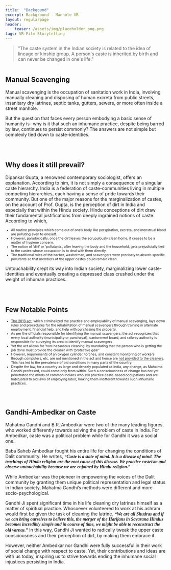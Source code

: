 ```yaml
---
title:  "Backgound"
excerpt: Background - Manhole VR
layout: regularpage
header:
    teaser: /assets/img/placeholder_png.png
tags: VR-Film Storytelling
---
```


>"The caste system in the Indian society is related to the idea of lineage or kinship group. A person's caste is inherited by birth and can never be changed in one's life."

<figure class="align-center" style="width: 100%; max-width:800px;">
  <img src="{{ site.url }}{{ site.baseurl }}/assets/img/mvrimages/bg_caste.png" alt="">
</figure> 


## **Manual Scavenging**

Manual scavenging is the occupation of sanitation work in India, involving manually cleaning and disposing of human excreta from public streets, insanitary dry latrines, septic tanks, gutters, sewers, or more often inside a street manhole.

But the question that faces every person embodying a basic sense of humanity is- why is it that such an inhumane practice, despite being barred by law, continues to persist commonly? The answers are not simple but complexly tied down to caste-identities. 

<br>

<figure class="align-right" style="width:100%; max-width:400px;">
  <img src="{{ site.url }}{{ site.baseurl }}/assets/img/mvrimages/homepage_manholeenter1.png" alt="">
</figure> 

## **Why does it still prevail?**

Dipankar Gupta, a renowned contemporary sociologist, offers an explanation. According to him, it is not simply a consequence of a singular caste hierarchy. India is a federation of caste-communities living in multiple competing hierarchies, each having a sense of pride towards their community.  But one of the major reasons for the marginalization of castes, on the account of Prof. Gupta, is the perception of dirt in India and especially that within the Hindu society. Hindu conceptions of dirt draw their fundamental justifications from deeply ingrained notions of caste. According to which,<br>

<ul style="font-size: .75em;">
<li>All routine principles which come out of one’s body like perspiration, excreta, and menstrual blood are polluting even to oneself. </li>
<li>However, paradoxically, once the dirt leaves the scrupulously clean home, it ceases to be a matter of hygiene concern.</li>
<li>The notion of ‘dirt’ or ‘pollutants’, after leaving the body and the household, gets prejudicially tied to the castes whose occupation is to deal with them directly.</li>
<li>The traditional roles of the barber, washerman, and scavengers were precisely to absorb specific pollutants so that members of the upper castes could remain clean. </li>
</ul>

Untouchability crept its way into Indian society, marginalizing lower caste-identities and eventually creating a depressed class crushed under the weight of inhuman practices. 

<br>

<figure class="align-right" style="width:100%; max-width:400px;">
  <img src="{{ site.url }}{{ site.baseurl }}/assets/img/mvrimages/homepage_manholeenter2.png" alt="">
</figure> 


## **Few Notable Points**

<ul style="font-size: .75em;">
<li><a href="http://legislative.gov.in/sites/default/files/A2013-25.pdf" target="_blank">The 2013 act</a>, which criminalized the practice and employability of manual scavenging, lays down rules and procedures for the rehabilitation of manual scavengers through training in alternate employment, financial help, and help with purchasing the property. </li>
<li>As per the officials responsible for identifying the manual scavengers, the act recognizes that every local authority (municipality or panchayat), cantonment board, and railway authority is responsible for surveying its area to identify manual scavengers</li>
<li>Yet the act allows for ‘non-hazardous cleaning’ by mandating that the person who is getting the job done must provide the cleaner with ‘protective gear’</li>
<li>However, requirements of an oxygen cylinder, torches, and constant monitoring of workers through computers, etc. are not mentioned in the act and hence are <a href="https://www.news18.com/news/india/stinking-reality-of-manual-scavenging-in-india-does-the-law-exist-only-on-paper-1880787.html" target="_blank">not provided to the cleaners</a>. This has led to the prevalence of old conditions in many parts of the country.  </li>
<li>Despite the law, for a country as large and densely populated as India, any change, as Mahatma Gandhi professed, could come only from within. Such a consciousness of change has not yet penetrated the minds of common Indians who still practice caste-based occupations and are habituated to old laws of employing labor, making them indifferent towards such inhumane practices.  </li>
</ul>

<br>

<figure class="align-right" style="width:100%; max-width:400px;">
  <img src="{{ site.url }}{{ site.baseurl }}/assets/img/mvrimages/homepage_manholeenter3.png" alt="">
</figure> 


## **Gandhi-Ambedkar on Caste**

Mahatma Gandhi and B.R. Ambedkar were two of the many leading figures, who worked differently towards solving the problem of caste in India. For Ambedkar, caste was a political problem while for Gandhi it was a social one. 

Baba Saheb Ambedkar fought his entire life for changing the conditions of Dalit community.
He writes, <span style="font-style: italic; font-family: serif; font-weight: bold;">“Caste is a state of mind. It is a disease of mind. The teachings of Hindu religion are the root cause of this disease. We practice casteism and observe untouchability because we are enjoined by Hindu religion.”</span>

While Ambedkar was the pioneer in empowering the voices of the Dalit community by granting them unique political representation and legal status in Indian society, Mahatma Gandhi’s methods were different and more socio-psychological. 

Gandhi Ji spent significant time in his life cleaning dry latrines himself as a matter of spiritual practice. Whosoever volunteered to work at his ashram would first be given the task of cleaning the latrine. 
<span style="font-style: italic; font-family: serif; font-weight: bold;">“We are all Shudras and if we can bring ourselves to believe this, the merger of the Harijans in Savarana Hindus becomes incredibly simple and in course of time, we might be able to reconstruct the old varnas.”</span>
In this way, Gandhi Ji wanted to radically tweak the upper caste consciousness and their perception of dirt, by making them embrace it. 

However, neither Ambedkar nor Gandhi were fully successful in their work of social change with respect to caste. Yet, their contributions and ideas are with us today, inspiring us to strive towards ending the inhumane social injustices persisting in India.

<figure class="align-center" style="width:100%; max-width:400px;">
  <img src="{{ site.url }}{{ site.baseurl }}/assets/img/mvrimages/homepage_manholeenter4.png" alt="">
</figure> 
